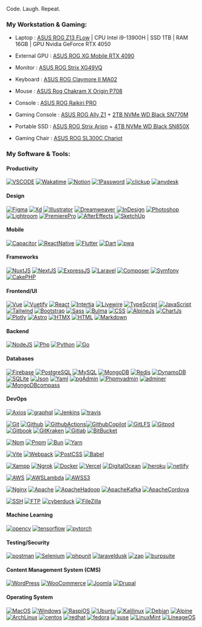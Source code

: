 Code. Laugh. Repeat.

### My Workstation & Gaming:

- Laptop : [ASUS ROG Z13 FLow](https://shope.ee/8f4vnwyqgh) | CPU Intel i9-13900H | SSD 1TB | RAM 16GB | GPU Nvidia GeForce RTX 4050
  
- External GPU : [ASUS ROG XG Mobile RTX 4090](https://shope.ee/8zhmO2vx18)

- Monitor : [ASUS ROG Strix XG49VQ](https://shope.ee/8f4vp0Tmx1)

- Keyboard : [ASUS ROG Claymore II MA02](https://shope.ee/9zaJPCMJ8d)

- Mouse : [ASUS Rog Chakram X Origin P708](https://shope.ee/8KS5QXrkfZ)

- Console : [ASUS ROG Raikiri PRO](https://shope.ee/5fRKI5g23B)

- Gaming Console : [ASUS ROG Ally Z1](https://shope.ee/9exT22I5WV) + [2TB NVMe WD Black SN770M](https://shope.ee/6V0RH0WD93)

- Portable SSD : [ASUS ROG Strix Arion](https://shope.ee/3VMpeeQnid) + [4TB NVMe WD Black SN850X](https://shope.ee/4KvweShEDz)

- Gaming Chair : [ASUS ROG SL300C Chariot](https://shope.ee/9exT3ZsVaK)

### My Software & Tools:

#### Productivity

[![VSCODE](https://img.shields.io/badge/-VSCODE-111?style=for-the-badge&logo=visualstudiocode)]()
[![Wakatime](https://img.shields.io/badge/-Wakatime-111?style=for-the-badge&logo=wakatime)]()
[![Notion](https://img.shields.io/badge/-Notion-111?style=for-the-badge&logo=notion)]()
[![1Password](https://img.shields.io/badge/-1Password-111?style=for-the-badge&logo=1password)]()
[![clickup](https://img.shields.io/badge/-clickup-111?style=for-the-badge&logo=clickup)]()
[![anydesk](https://img.shields.io/badge/-anydesk-111?style=for-the-badge&logo=anydesk)]()

#### Design

[![Figma](https://img.shields.io/badge/-Figma-111?style=for-the-badge&logo=figma)]()
[![Xd](https://img.shields.io/badge/-Xd-111?style=for-the-badge&logo=adobexd)]()
[![Illustrator](https://img.shields.io/badge/-Illustrator-111?style=for-the-badge&logo=adobeillustrator)]()
[![Dreamweaver](https://img.shields.io/badge/-Dreamweaver-111?style=for-the-badge&logo=adobedreamweaver)]()
[![InDesign](https://img.shields.io/badge/-InDesign-111?style=for-the-badge&logo=adobeindesign)]()
[![Photoshop](https://img.shields.io/badge/-Photoshop-111?style=for-the-badge&logo=adobephotoshop)]()
[![Lightroom](https://img.shields.io/badge/-Lightroom-111?style=for-the-badge&logo=adobelightroom)]()
[![PremierePro](https://img.shields.io/badge/-PremierePro-111?style=for-the-badge&logo=adobepremierepro)]()
[![AfterEffects](https://img.shields.io/badge/-AfterEffects-111?style=for-the-badge&logo=adobeaftereffects)]()
[![SketchUp](https://img.shields.io/badge/-SketchUp-111?style=for-the-badge&logo=sketchup)]()

#### Mobile

[![Capacitor](https://img.shields.io/badge/-capacitor-111?style=for-the-badge&logo=capacitor)]()
[![ReactNative](https://img.shields.io/badge/-React_Native-111?style=for-the-badge&logo=react)]()
[![Flutter](https://img.shields.io/badge/-Flutter-111?style=for-the-badge&logo=Flutter)]()
[![Dart](https://img.shields.io/badge/-Dart-111?style=for-the-badge&logo=Dart)]()
[![pwa](https://img.shields.io/badge/-pwa-111?style=for-the-badge&logo=pwa)]()

#### Frameworks

[![NuxtJS](https://img.shields.io/badge/-Nuxt-111?style=for-the-badge&logo=nuxt.js)]()
[![NextJS](https://img.shields.io/badge/-Next-111?style=for-the-badge&logo=next.js)]()
[![ExpressJS](https://img.shields.io/badge/-Express-111?style=for-the-badge&logo=express)]()
[![Laravel](https://img.shields.io/badge/-Laravel-111?style=for-the-badge&logo=laravel)]()
[![Composer](https://img.shields.io/badge/-composer-111?style=for-the-badge&logo=composer)]()
[![Symfony](https://img.shields.io/badge/-Symfony-111?style=for-the-badge&logo=symfony)]()
[![CakePHP](https://img.shields.io/badge/-CakePhp-111?style=for-the-badge&logo=cakephp)]()

#### Frontend/UI

[![Vue](https://img.shields.io/badge/-vue-111?style=for-the-badge&logo=vue.js)]()
[![Vuetify](https://img.shields.io/badge/-vuetify-111?style=for-the-badge&logo=vuetify)]()
[![React](https://img.shields.io/badge/-React-111?style=for-the-badge&logo=react)]()
[![Intertia](https://img.shields.io/badge/-intertia-111?style=for-the-badge&logo=inertia)]()
[![Livewire](https://img.shields.io/badge/-livewire-111?style=for-the-badge&logo=livewire)]()
[![TypeScript](https://img.shields.io/badge/-TypeScript-111?style=for-the-badge&logo=typescript)]()
[![JavaScript](https://img.shields.io/badge/-JavaScript-111?style=for-the-badge&logo=javascript)]()
[![Tailwind](https://img.shields.io/badge/-Tailwind-111?style=for-the-badge&logo=tailwindcss)]()
[![Bootstrap](https://img.shields.io/badge/-Bootstrap-111?style=for-the-badge&logo=bootstrap)]()
[![Sass](https://img.shields.io/badge/-Sass-111?style=for-the-badge&logo=sass)]()
[![Bulma](https://img.shields.io/badge/-Bulma-111?style=for-the-badge&logo=bulma)]()
[![CSS](https://img.shields.io/badge/-css-111?style=for-the-badge&logo=css3)]()
[![AlpineJs](https://img.shields.io/badge/-alpine.js-111?style=for-the-badge&logo=alpine.js)]()
[![ChartJs](https://img.shields.io/badge/-chart.js-111?style=for-the-badge&logo=chart.js)]()
[![Plotly](https://img.shields.io/badge/-plotly.js-111?style=for-the-badge&logo=plotly)]()
[![Astro](https://img.shields.io/badge/-Astro-111?style=for-the-badge&logo=Astro)]()
[![HTMX](https://img.shields.io/badge/-htmx-111?style=for-the-badge&logo=htmx)]()
[![HTML](https://img.shields.io/badge/-html-111?style=for-the-badge&logo=html5)]()
[![Markdown](https://img.shields.io/badge/-markdown-111?style=for-the-badge&logo=markdown)]()

#### Backend

[![NodeJS](https://img.shields.io/badge/-NodeJs-111?style=for-the-badge&logo=node.js)]()
[![Php](https://img.shields.io/badge/-Php-111?style=for-the-badge&logo=php)]()
[![Python](https://img.shields.io/badge/-Python-111?style=for-the-badge&logo=python)]()
[![Go](https://img.shields.io/badge/-go-111?style=for-the-badge&logo=go)]()

#### Databases

[![Firebase](https://img.shields.io/badge/-firebase-111?style=for-the-badge&logo=firebase)]()
[![PostgreSQL](https://img.shields.io/badge/-PostgreSQL-111?style=for-the-badge&logo=postgresql)]()
[![MySQL](https://img.shields.io/badge/-mysql-111?style=for-the-badge&logo=mysql)]()
[![MongoDB](https://img.shields.io/badge/-mongodb-111?style=for-the-badge&logo=mongodb)]()
[![Redis](https://img.shields.io/badge/-redis-111?style=for-the-badge&logo=redis)]()
[![DynamoDB](https://img.shields.io/badge/-DynamoDB-111?style=for-the-badge&logo=amazondynamodb)]()
[![SQLite](https://img.shields.io/badge/-sqlite-111?style=for-the-badge&logo=sqlite)]()
[![Json](https://img.shields.io/badge/-Json-111?style=for-the-badge&logo=json)]()
[![Yaml](https://img.shields.io/badge/-Yaml-111?style=for-the-badge&logo=yaml)]()
[![pgAdmin](https://img.shields.io/badge/-pgAdmin-111?style=for-the-badge&logo=postgresql)]()
[![Phpmyadmin](https://img.shields.io/badge/-phpmyadmin-111?style=for-the-badge&logo=phpmyadmin)]()
[![adminer](https://img.shields.io/badge/-adminer-111?style=for-the-badge&logo=adminer)]()
[![MongoDBcompass](https://img.shields.io/badge/-mongodb_compass-111?style=for-the-badge&logo=mongodb)]()

#### DevOps

[![Axios](https://img.shields.io/badge/-Axios-111?style=for-the-badge&logo=axios)]()
[![graphql](https://img.shields.io/badge/-graphql-111?style=for-the-badge&logo=graphql)]()
[![Jenkins](https://img.shields.io/badge/-Jenkins-111?style=for-the-badge&logo=jenkins)]()
[![travis](https://img.shields.io/badge/-travis-111?style=for-the-badge&logo=travis)]()

[![Git](https://img.shields.io/badge/-Git-111?style=for-the-badge&logo=git)]()
[![Github](https://img.shields.io/badge/-Github-111?style=for-the-badge&logo=github)]()
[![GithubActions](https://img.shields.io/badge/-github_actions-111?style=for-the-badge&logo=githubactions)]()[![GithubCopilot](https://img.shields.io/badge/-github_copilot-111?style=for-the-badge&logo=githubcopilot)]()
[![GitLFS](https://img.shields.io/badge/-Git_LFS-111?style=for-the-badge&logo=gitlfs)]()
[![Gitpod](https://img.shields.io/badge/-Gitpod-111?style=for-the-badge&logo=gitpod)]()
[![Gitbook](https://img.shields.io/badge/-Gitbook-111?style=for-the-badge&logo=gitbook)]()
[![GitKraken](https://img.shields.io/badge/-GitKraken-111?style=for-the-badge&logo=gitkraken)]()
[![Gitlab](https://img.shields.io/badge/-Gitlab-111?style=for-the-badge&logo=gitlab)]()
[![BitBucket](https://img.shields.io/badge/-BitBucket-111?style=for-the-badge&logo=bitbucket)]()

[![Npm](https://img.shields.io/badge/-Npm-111?style=for-the-badge&logo=npm)]()
[![Pnpm](https://img.shields.io/badge/-Npm-111?style=for-the-badge&logo=pnpm)]()
[![Bun](https://img.shields.io/badge/-Bun-111?style=for-the-badge&logo=bun)]()
[![Yarn](https://img.shields.io/badge/-Yarn-111?style=for-the-badge&logo=yarn)]()

[![Vite](https://img.shields.io/badge/-vite-111?style=for-the-badge&logo=vite)]()
[![Webpack](https://img.shields.io/badge/-Webpack-111?style=for-the-badge&logo=webpack)]()
[![PostCSS](https://img.shields.io/badge/-PostCSS-111?style=for-the-badge&logo=postcss)]()
[![Babel](https://img.shields.io/badge/-Babel-111?style=for-the-badge&logo=babel)]()

[![Xampp](https://img.shields.io/badge/-Xampp-111?style=for-the-badge&logo=xampp)]()
[![Ngrok](https://img.shields.io/badge/-Ngrok-111?style=for-the-badge&logo=ngrok)]()
[![Docker](https://img.shields.io/badge/-Docker-111?style=for-the-badge&logo=docker)]()
[![Vercel](https://img.shields.io/badge/-Vercel-111?style=for-the-badge&logo=vercel)]()
[![DigitalOcean](https://img.shields.io/badge/-Digital_Ocean-111?style=for-the-badge&logo=digitalocean)]()
[![heroku](https://img.shields.io/badge/-heroku-111?style=for-the-badge&logo=heroku)]()
[![netlify](https://img.shields.io/badge/-netlify-111?style=for-the-badge&logo=netlify)]()

[![AWS](https://img.shields.io/badge/-AWS-111?style=for-the-badge&logo=amazonaws)]()
[![AWSLambda](https://img.shields.io/badge/-AWSLambda-111?style=for-the-badge&logo=awslambda)]()
[![AWSS3](https://img.shields.io/badge/-AWSS3-111?style=for-the-badge&logo=amazons3)]()

[![Nginx](https://img.shields.io/badge/-Nginx-111?style=for-the-badge&logo=nginx)]()
[![Apache](https://img.shields.io/badge/-Apache-111?style=for-the-badge&logo=apache)]()
[![ApacheHadoop](https://img.shields.io/badge/-Apache_Hadoop-111?style=for-the-badge&logo=apachehadoop)]()
[![ApacheKafka](https://img.shields.io/badge/-Apache_Kafka-111?style=for-the-badge&logo=apachekafka)]()
[![ApacheCordova](https://img.shields.io/badge/-Apache_Cordova-111?style=for-the-badge&logo=apachecordova)]()

[![SSH](https://img.shields.io/badge/-SSH-111?style=for-the-badge&logo=ftp)]()
[![FTP](https://img.shields.io/badge/-FTP-111?style=for-the-badge&logo=ftp)]()
[![cyberduck](https://img.shields.io/badge/-cyberduck-111?style=for-the-badge&logo=cyberduck)]()
[![FileZilla](https://img.shields.io/badge/-FileZilla-111?style=for-the-badge&logo=filezilla)]()

#### Machine Learning

[![opencv](https://img.shields.io/badge/-opencv-111?style=for-the-badge&logo=opencv)]()
[![tensorflow](https://img.shields.io/badge/-tensorflow-111?style=for-the-badge&logo=tensorflow)]()
[![pytorch](https://img.shields.io/badge/-pytorch-111?style=for-the-badge&logo=pytorch)]()

#### Testing/Security

[![postman](https://img.shields.io/badge/-postman-111?style=for-the-badge&logo=postman)]()
[![Selenium](https://img.shields.io/badge/-Selenium-111?style=for-the-badge&logo=Selenium)]()
[![phpunit](https://img.shields.io/badge/-phpunit-111?style=for-the-badge&logo=phpunit)]()
[![laraveldusk](https://img.shields.io/badge/-laravel_dusk-111?style=for-the-badge&logo=laraveldusk)]()
[![zap](https://img.shields.io/badge/-zap-111?style=for-the-badge&logo=zap)]()
[![burpsuite](https://img.shields.io/badge/-burpsuite-111?style=for-the-badge&logo=burpsuite)]()

#### Content Management System (CMS)

[![WordPress](https://img.shields.io/badge/-WordPress-111?style=for-the-badge&logo=wordpress)]()
[![WooCommerce](https://img.shields.io/badge/-WooCommerce-111?style=for-the-badge&logo=woocommerce)]()
[![Joomla](https://img.shields.io/badge/-Joomla-111?style=for-the-badge&logo=joomla)]()
[![Drupal](https://img.shields.io/badge/-Drupal-111?style=for-the-badge&logo=drupal)]()

#### Operating System

[![MacOS](https://img.shields.io/badge/-macos-111?style=for-the-badge&logo=macos)]()
[![Windows](https://img.shields.io/badge/-windows-111?style=for-the-badge&logo=windows11)]()
[![RaspiOS](https://img.shields.io/badge/-RaspberryPi_OS-111?style=for-the-badge&logo=raspberrypi)]()
[![Ubuntu](https://img.shields.io/badge/-ubuntu-111?style=for-the-badge&logo=ubuntu)]()
[![Kalilinux](https://img.shields.io/badge/-kali-111?style=for-the-badge&logo=kalilinux)]()
[![Debian](https://img.shields.io/badge/-debian-111?style=for-the-badge&logo=debian)]()
[![Alpine](https://img.shields.io/badge/-alpine-111?style=for-the-badge&logo=alpinelinux)]()
[![ArchLinux](https://img.shields.io/badge/-arch-111?style=for-the-badge&logo=archlinux)]()
[![centos](https://img.shields.io/badge/-centos-111?style=for-the-badge&logo=centos)]()
[![redhat](https://img.shields.io/badge/-redhat-111?style=for-the-badge&logo=redhat)]()
[![fedora](https://img.shields.io/badge/-fedora-111?style=for-the-badge&logo=fedora)]()
[![suse](https://img.shields.io/badge/-suse-111?style=for-the-badge&logo=suse)]()
[![LinuxMint](https://img.shields.io/badge/-mint-111?style=for-the-badge&logo=linuxmint)]()
[![LineageOS](https://img.shields.io/badge/-lineageos-111?style=for-the-badge&logo=lineageos)]()
